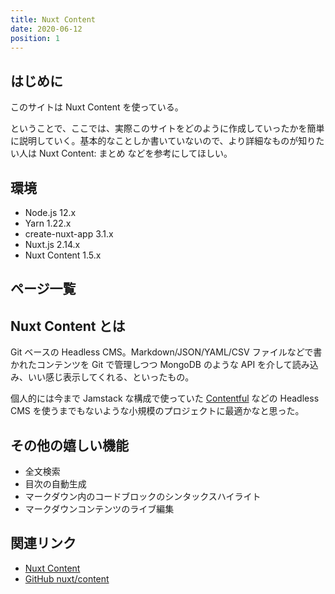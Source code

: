 ```yaml
---
title: Nuxt Content
date: 2020-06-12
position: 1
---
```


## はじめに

このサイトは Nuxt Content を使っている。

ということで、ここでは、実際このサイトをどのように作成していったかを簡単に説明していく。基本的なことしか書いていないので、より詳細なものが知りたい人は <nuxt-link :to="{ name: 'docs-theme-slug', params: { theme: 'nuxt-content', slug: 'conclusion' } }">Nuxt Content: まとめ</nuxt-link> などを参考にしてほしい。

## 環境

- Node.js 12.x
- Yarn 1.22.x
- create-nuxt-app 3.1.x
- Nuxt.js 2.14.x
- Nuxt Content 1.5.x

## ページ一覧

<doc-list theme="nuxt-content"></doc-list>

## Nuxt Content とは

Git ベースの Headless CMS。Markdown/JSON/YAML/CSV ファイルなどで書かれたコンテンツを Git で管理しつつ MongoDB のような API を介して読み込み、いい感じ表示してくれる、といったもの。

個人的には今まで Jamstack な構成で使っていた [Contentful](https://www.contentful.com/) などの Headless CMS を使うまでもないような小規模のプロジェクトに最適かなと思った。

## その他の嬉しい機能

- 全文検索
- 目次の自動生成
- マークダウン内のコードブロックのシンタックスハイライト
- マークダウンコンテンツのライブ編集

## 関連リンク

- [Nuxt Content](https://content.nuxtjs.org/)
- [GitHub nuxt/content](https://github.com/nuxt/content)
